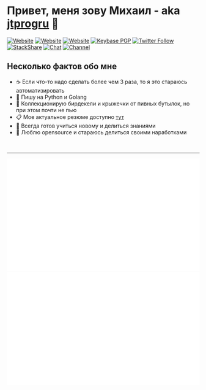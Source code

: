 # Привет, меня зову Михаил - aka [jtprogru][website] 👋
[![Website](https://img.shields.io/website?label=my%20blog&url=https%3A%2F%2Fjtprog.ru)](https://jtprog.ru)
[![Website](https://img.shields.io/website?label=my%20cv&url=https%3A%2F%2Fsavinmi.ru)](https://savinmi.ru)
[![Website](https://img.shields.io/website?label=my%20org&url=https%3A%2F%2Fbearonserver.ru)](https://bearonserver.ru)
[![Keybase PGP](https://img.shields.io/keybase/pgp/jtprog)](https://keybase.io/jtprog)
[![Twitter Follow](https://img.shields.io/twitter/follow/jtprogru?color=blue&label=%40jtprogru)](https://twitter.com/jtprogru)
[![StackShare](http://img.shields.io/badge/tech-stack-0690fa.svg?style=flat)](https://stackshare.io/jtprogru/current)
[![Chat](https://img.shields.io/badge/TG%20chat-%40jtprogru__chat-blue)](https://t.me/jtprogru_chat)
[![Channel](https://img.shields.io/badge/TG%20channel-%40jtprogru__channel-blue)](https://t.me/jtprogru_channel)

## Несколько фактов обо мне

- ☕️ Если что-то надо сделать более чем 3 раза, то я это стараюсь автоматизировать
- 🐍 Пишу на Python и Golang
- 🍻 Коллекционирую бирдекели и крыжечки от пивных бутылок, но при этом почти не пью
- 📋 Мое актуальное резюме доступно [тут][mycv]
- 🦄 Всегда готов учиться новому и делиться знаниями
- 🤖 Люблю opensource и стараюсь делиться своими наработками

<br />

---

![Michael Savin GitHub stats](https://github.com/jtprogru/github-stats/blob/master/generated/overview.svg)
![Michael Savin GitHub stats](https://github.com/jtprogru/github-stats/blob/master/generated/languages.svg)


[bio]: https://jtprog.ru/about-me/
[mycv]: https://savinmi.ru
[website]: https://jtprog.ru
[twitter]: https://twitter.com/jtprogru
[instagram]: https://instagram.com/jtprogru
[telegram_chat]: https://t.me/jtprogru_chat
[sysopschannel]: https://t.me/jtprogru_channel
[email]: mailto:mail@jtprog.ru
[habr]: https://habr.com/ru/users/jtprogru/
[youtube]: https://www.youtube.com/channel/UCuGKtGjbVk-BtpLM1I6Yzrg
[podcast]: https://anchor.fm/jtprogru/

